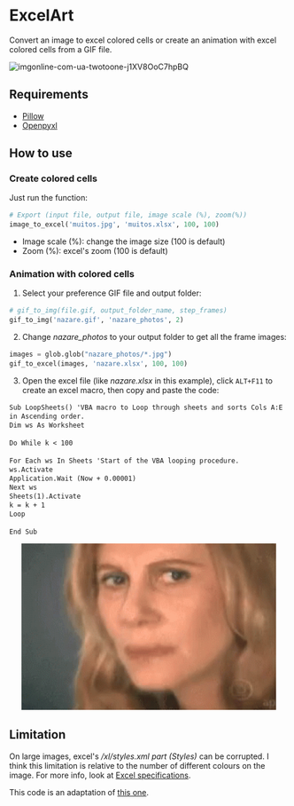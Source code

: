 # ExcelArt
Convert an image to excel colored cells or create an animation with excel colored cells from a GIF file. 

![imgonline-com-ua-twotoone-j1XV8OoC7hpBQ](https://user-images.githubusercontent.com/56649205/81574966-dd861080-937c-11ea-94d5-1158b6c81acb.jpg)

## Requirements
* [Pillow](https://pillow.readthedocs.io/en/stable/)
* [Openpyxl](https://openpyxl.readthedocs.io/en/stable/)


## How to use
### Create colored cells
Just run the function:
```Python
# Export (input file, output file, image scale (%), zoom(%))
image_to_excel('muitos.jpg', 'muitos.xlsx', 100, 100)
```
- Image scale (%): change the image size (100 is default)
- Zoom (%): excel's zoom (100 is default)

### Animation with colored cells
1) Select your preference GIF file and output folder:
```Python
# gif_to_img(file.gif, output_folder_name, step_frames) 
gif_to_img('nazare.gif', 'nazare_photos', 2)
```

2) Change *nazare_photos* to your output folder to get all the frame images:
```Python
images = glob.glob("nazare_photos/*.jpg")
gif_to_excel(images, 'nazare.xlsx', 100, 100)
```

3) Open the excel file (like *nazare.xlsx* in this example), click `ALT+F11` to create an excel macro, then copy and paste the code:
```VBA
Sub LoopSheets() 'VBA macro to Loop through sheets and sorts Cols A:E in Ascending order.
Dim ws As Worksheet

Do While k < 100

For Each ws In Sheets 'Start of the VBA looping procedure.
ws.Activate
Application.Wait (Now + 0.00001)
Next ws
Sheets(1).Activate
k = k + 1
Loop

End Sub
```

<p align="center">
  <img width="460" height="300" src="https://github.com/luiseduardobr1/ExcelArt/blob/master/nazare.gif?raw=true">
</p>

## Limitation
On large images, excel's */xl/styles.xml part (Styles)* can be corrupted. I think this limitation is relative to the number of different colours on the image. For more info, look at [Excel specifications](https://support.office.com/en-ie/article/excel-specifications-and-limits-1672b34d-7043-467e-8e27-269d656771c3).

This code is an adaptation of [this one](https://github.com/joelibaceta/pix-to-xls). 
